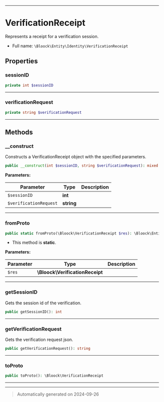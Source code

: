 ***

# VerificationReceipt

Represents a receipt for a verification session.



* Full name: `\Bloock\Entity\Identity\VerificationReceipt`



## Properties


### sessionID



```php
private int $sessionID
```






***

### verificationRequest



```php
private string $verificationRequest
```






***

## Methods


### __construct

Constructs a VerificationReceipt object with the specified parameters.

```php
public __construct(int $sessionID, string $verificationRequest): mixed
```








**Parameters:**

| Parameter | Type | Description |
|-----------|------|-------------|
| `$sessionID` | **int** |  |
| `$verificationRequest` | **string** |  |





***

### fromProto



```php
public static fromProto(\Bloock\VerificationReceipt $res): \Bloock\Entity\Identity\VerificationReceipt
```



* This method is **static**.




**Parameters:**

| Parameter | Type | Description |
|-----------|------|-------------|
| `$res` | **\Bloock\VerificationReceipt** |  |





***

### getSessionID

Gets the session id of the verification.

```php
public getSessionID(): int
```












***

### getVerificationRequest

Gets the verification request json.

```php
public getVerificationRequest(): string
```












***

### toProto



```php
public toProto(): \Bloock\VerificationReceipt
```












***


***
> Automatically generated on 2024-09-26
